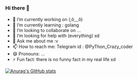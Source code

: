 ### Hi there 👋


- 🔭 I’m currently working on (;ŏ﹏ŏ)
- 🌱 I’m currently learning : golang
- 👯 I’m looking to collaborate on ...
- 🤔 I’m looking for help with (everything) xd
- 💬 Ask me about me :v
- 📫 How to reach me: 
Telegram 
id : @PyThon_Crazy_coder
- 😄 Pronouns: ...
- ⚡ Fun fact: there is no funny fact in my real life xd

[![Anurag's GitHub stats](https://github-readme-stats.vercel.app/api?username=abdoxfox)](https://github.com/anuraghazra/github-readme-stats)
